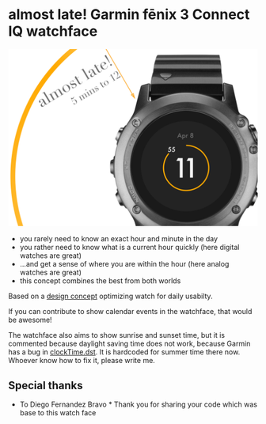 # almost late! Garmin fēnix 3 Connect IQ watchface

![concept teaser](/doc/tease.png) 

* you rarely need to know an exact hour and minute in the day
* you rather need to know what is a current hour quickly (here digital watches are great)
* ...and get a sense of where you are within the hour (here analog watches are great)
* this concept combines the best from both worlds

 Based on a [design concept](https://www.behance.net/gallery/33752138/Smart-watch-face-navigating-through-the-day) optimizing watch for daily usabilty. 
 
 If you can contribute to show calendar events in the watchface, that would be awesome! 

 The watchface also aims to show sunrise and sunset time, but it is commented because daylight saving time does not work, because Garmin has a bug in [clockTime.dst](https://developer.garmin.com/downloads/connect-iq/monkey-c/doc/Toybox/System/ClockTime.html#dst-instance_method). It is hardcoded for summer time there now. Whoever know how to fix it, please write me. 

## Special thanks
* To Diego Fernandez Bravo
* Thank you for sharing your code which was base to this watch face
